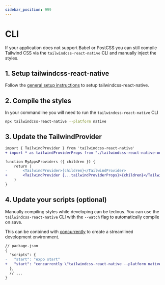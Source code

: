```yaml
---
sidebar_position: 999
---
```


# CLI

If your application does not support Babel or PostCSS you can still compile Tailwind CSS via the `tailwindcss-react-native` CLI and manually inject the styles.

## 1. Setup tailwindcss-react-native

Follow the [general setup instructions](//installation) to setup tailwindcss-react-native.

## 2. Compile the styles

In your commandline you will need to run the `tailwindcss-react-native` CLI

```bash
npx tailwindcss-react-native --platform native
```

## 3. Update the TailwindProvider

```diff
import { TailwindProvider } from 'tailwindcss-react-native'
+ import * as tailwindProviderProps from "./tailwindcss-react-native-output"

function MyAppsProviders ({ children }) {
    return (
-       <TailwindProvider>{children}</TailwindProvider>
+       <TailwindProvider {...tailwindProviderProps}>{children}</TailwindProvider>
    )
}
```

## 4. Update your scripts (optional)

Manually compiling styles while developing can be tedious. You can use the `tailwindcss-react-native` CLI with the `--watch` flag to automatically compile on save.

This can be conbined with [concurrently](https://www.npmjs.com/package/concurrently) to create a streamlined development environment.

```diff
// package.json
{
  "scripts": {
-   "start": "expo start"
+   "start": "concurrently \"tailwindcss-react-native --platform native --watch\" \"expo start\""
  },
  // ...
}
```
